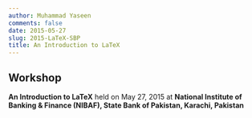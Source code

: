 ```yaml
---
author: Muhammad Yaseen
comments: false
date: 2015-05-27
slug: 2015-LaTeX-SBP
title: An Introduction to LaTeX
---
```


## Workshop

**An Introduction to LaTeX** held on May 27, 2015 at **National Institute of Banking & Finance (NIBAF), State Bank of Pakistan, Karachi, Pakistan**